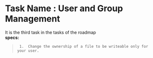 # Task Name : **User and Group Management**
It is the third task in the tasks of the roadmap 
<br />
**specs:**
>      1.  Change the ownership of a file to be writeable only for your user.

